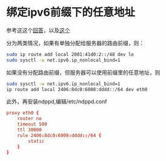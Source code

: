 # 绑定ipv6前缀下的任意地址
参考这这个[回答](https://serverfault.com/questions/590038/adding-a-whole-ipv6-64-block-to-an-network-interface-on-debian)，以及[这个](https://linux.do/t/topic/202151)

分为两类情况，如果有单独分配给服务器的路由前缀，则：
```sh
sudo ip route add local 2001:41d0:2::/48 dev lo
sudo sysctl -w net.ipv6.ip_nonlocal_bind=1
```

如果没有分配路由前缀，但服务器可以使用前缀里的任意地址，则
```sh
sudo sysctl -w net.ipv6.ip_nonlocal_bind=1
ip route add local 2406:8dc0:6008:dddd::/64 dev eth0
```
此外，再安装ndppd,编辑/etc/ndppd.conf

```conf
proxy eth0 {
    router no
    timeout 500
    ttl 30000
    rule 2406:8dc0:6008:dddd::/64 {
        static
    }
}
```